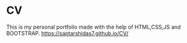 # CV

This is my personal portfolio made with the help of HTML,CSS,JS and BOOTSTRAP.
https://saptarshidas7.github.io/CV/
